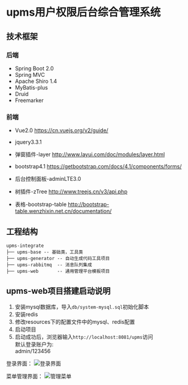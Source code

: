 # upms用户权限后台综合管理系统

## 技术框架
### 后端
- Spring Boot 2.0
- Spring MVC
- Apache Shiro 1.4
- MyBatis-plus
- Druid
- Freemarker

### 前端
- Vue2.0
https://cn.vuejs.org/v2/guide/

- jquery3.3.1

- 弹窗插件-layer
http://www.layui.com/doc/modules/layer.html

- bootstrap4.1
https://getbootstrap.com/docs/4.1/components/forms/

- 后台控制面板-adminLTE3.0

- 树插件-zTree
http://www.treejs.cn/v3/api.php

- 表格-bootstrap-table
http://bootstrap-table.wenzhixin.net.cn/documentation/

## 工程结构
``` 
upms-integrate
├── upms-base -- 基础类，工具类
├── upms-generator -- 自动生成代码工具项目
├── upms-rabbitmq  -- 消息队列集成
├── upms-web       -- 通用管理平台模板项目

```
## upms-web项目搭建启动说明
1. 安装mysql数据库，导入`db/system-mysql.sql`初始化脚本
2. 安装redis
3. 修改resources下的配置文件中的mysql、redis配置
4. 启动项目
5. 启动成功后，浏览器输入`http://localhost:8081/upms`访问  
默认登录账户为:  
admin/123456

登录界面：
<img src="https://gitee.com/zzfengxia/upms/blob/master/img/%E7%99%BB%E5%BD%95%E7%95%8C%E9%9D%A2.png" alt="登录界面"/>

菜单管理界面：
<img src="https://gitee.com/zzfengxia/upms/blob/master/img/%E5%8A%9F%E8%83%BD%E8%8F%9C%E5%8D%95.png" alt="管理菜单"/>
